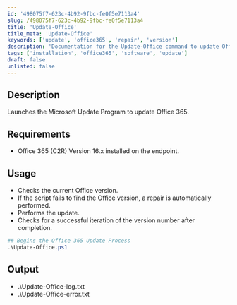 ```yaml
---
id: '498075f7-623c-4b92-9fbc-fe0f5e7113a4'  
slug: /498075f7-623c-4b92-9fbc-fe0f5e7113a4  
title: 'Update-Office'  
title_meta: 'Update-Office'  
keywords: ['update', 'office365', 'repair', 'version']  
description: 'Documentation for the Update-Office command to update Office 365 to the latest version.'  
tags: ['installation', 'office365', 'software', 'update']  
draft: false  
unlisted: false  
---  
```


## Description  
Launches the Microsoft Update Program to update Office 365.  

## Requirements  
- Office 365 (C2R) Version 16.x installed on the endpoint.  

## Usage  
- Checks the current Office version.  
- If the script fails to find the Office version, a repair is automatically performed.  
- Performs the update.  
- Checks for a successful iteration of the version number after completion.  

```powershell  
## Begins the Office 365 Update Process  
.\Update-Office.ps1  
```  

## Output  
- .\Update-Office-log.txt  
- .\Update-Office-error.txt  
